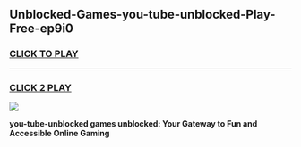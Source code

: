 
## Unblocked-Games-you-tube-unblocked-Play-Free-ep9i0
<h3>
<a href="https://premium76.site?title=you-tube-unblocked&ref=20M">CLICK TO PLAY</a></h3>
<hr>

<h3>
<a href="https://premium76.site?title=you-tube-unblocked&ref=20M">CLICK 2 PLAY</a>
  
</h3>

<a href="https://premium76.site?title=you-tube-unblocked&ref=19M"><img src="https://clearcache.store/games.png"></a>


**you-tube-unblocked games unblocked: Your Gateway to Fun and Accessible Online Gaming**
